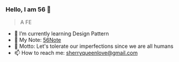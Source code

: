 ### Hello, I am 56 🧐
> A FE
- 🌱 I’m currently learning Design Pattern
- 📖 My Note: [56Note](https://github.com/SherryQueen/56Note)
- 💬 Motto: Let's tolerate our imperfections since we are all humans
- 📫 How to reach me: [sherryqueenlove@gmail.com](mailto://sherryqueenlove@gmail.com)

<!--
**SherryQueen/SherryQueen** is a ✨ _special_ ✨ repository because its `README.md` (this file) appears on your GitHub profile.

Here are some ideas to get you started:

- 🔭 I’m currently working on ...
- 🌱 I’m currently learning ...
- 👯 I’m looking to collaborate on ...
- 🤔 I’m looking for help with ...
- 💬 Ask me about ...
- 📫 How to reach me: ...
- 😄 Pronouns: ...
- ⚡ Fun fact: ...
-->
